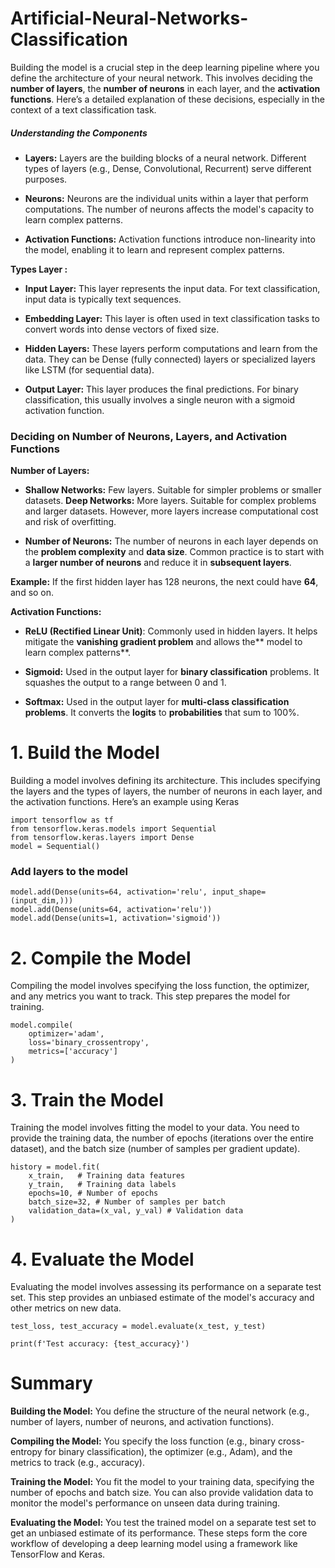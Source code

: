 # Artificial-Neural-Networks-Classification
Building the model is a crucial step in the deep learning pipeline where you define the architecture of your neural network. This involves deciding the **number of layers**, the **number of neurons** in each layer, and the **activation functions**. Here’s a detailed explanation of these decisions, especially in the context of a text classification task.

##### Understanding the Components

- **Layers:** Layers are the building blocks of a neural network. Different types of layers (e.g., Dense, Convolutional, Recurrent) serve different purposes.

- **Neurons:** Neurons are the individual units within a layer that perform computations. The number of neurons affects the model's capacity to learn complex patterns.

- **Activation Functions:** Activation functions introduce non-linearity into the model, enabling it to learn and represent complex patterns.

**Types Layer :**

- **Input Layer:** This layer represents the input data. For text classification, input data is typically text sequences.

- **Embedding Layer:** This layer is often used in text classification tasks to convert words into dense vectors of fixed size.

- **Hidden Layers:** These layers perform computations and learn from the data. They can be Dense (fully connected) layers or specialized layers like LSTM (for sequential data).

- **Output Layer:** This layer produces the final predictions. For binary classification, this usually involves a single neuron with a sigmoid activation function.

### Deciding on Number of Neurons, Layers, and Activation Functions

**Number of Layers:**

- **Shallow Networks:** Few layers. Suitable for simpler problems or smaller datasets.
**Deep Networks:** More layers. Suitable for complex problems and larger datasets. However, more layers increase computational cost and risk of overfitting.

- **Number of Neurons:** The number of neurons in each layer depends on the **problem complexity** and **data size**. Common practice is to start with a **larger number of neurons** and reduce it in **subsequent layers**.

**Example:** If the first hidden layer has 128 neurons, the next could have **64**, and so on.

**Activation Functions:**
  
- **ReLU (Rectified Linear Unit)**: Commonly used in hidden layers. It helps mitigate the **vanishing gradient problem** and allows the** model to learn complex patterns**.

- **Sigmoid:** Used in the output layer for **binary classification** problems. It squashes the output to a range between 0 and 1.

- **Softmax:** Used in the output layer for **multi-class classification problems**. It converts the **logits** to **probabilities** that sum to 100%.

# 1. Build the Model

Building a model involves defining its architecture. This includes specifying the layers and the types of layers, the number of neurons in each layer, and the activation functions. Here’s an example using Keras
```
import tensorflow as tf
from tensorflow.keras.models import Sequential
from tensorflow.keras.layers import Dense
model = Sequential()

```
### Add layers to the model
```
model.add(Dense(units=64, activation='relu', input_shape=(input_dim,)))
model.add(Dense(units=64, activation='relu'))
model.add(Dense(units=1, activation='sigmoid'))

```

# 2. Compile the Model
Compiling the model involves specifying the loss function, the optimizer, and any metrics you want to track. This step prepares the model for training.

```
model.compile(
    optimizer='adam',
    loss='binary_crossentropy',
    metrics=['accuracy']
)
```
# 3. Train the Model
Training the model involves fitting the model to your data. You need to provide the training data, the number of epochs (iterations over the entire dataset), and the batch size (number of samples per gradient update).
```
history = model.fit(
    x_train,   # Training data features 	
    y_train,   # Training data labels	
    epochs=10, # Number of epochs	
    batch_size=32, # Number of samples per batch	
    validation_data=(x_val, y_val) # Validation data	
)
```
# 4. Evaluate the Model
Evaluating the model involves assessing its performance on a separate test set. This step provides an unbiased estimate of the model's accuracy and other metrics on new data.
```
test_loss, test_accuracy = model.evaluate(x_test, y_test)

print(f'Test accuracy: {test_accuracy}')

```
# Summary 

**Building the Model:** You define the structure of the neural network (e.g., number of layers, number of neurons, and activation functions).

**Compiling the Model:** You specify the loss function (e.g., binary cross-entropy for binary classification), the optimizer (e.g., Adam), and the metrics to track (e.g., accuracy).

**Training the Model:** You fit the model to your training data, specifying the number of epochs and batch size. You can also provide validation data to monitor the model's performance on unseen data during training.

**Evaluating the Model:** You test the trained model on a separate test set to get an unbiased estimate of its performance.
These steps form the core workflow of developing a deep learning model using a framework like TensorFlow and Keras.

